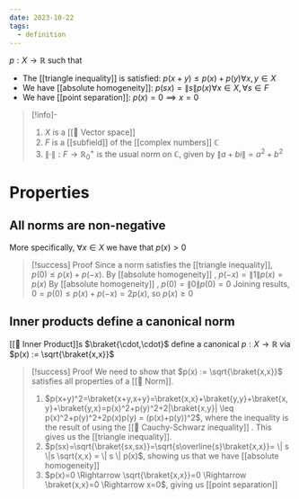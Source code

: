 ```yaml
---
date: 2023-10-22
tags:
  - definition
---
```

$p: X \rightarrow \mathbb{R}$ such that
- The [[triangle inequality]] is satisfied: $p(x+y) \leq p(x) + p(y) \forall x,y \in X$ 
- We have [[absolute homogeneity]]: $p(sx) = \| s \| p(x) \forall x \in X, \forall s \in F$
- We have [[point separation]]: $p(x)=0 \implies x=0$ 

>[!info]-
> 1. $X$ is a [[📘 Vector space]]
> 2. $F$ is a [[subfield]] of the [[complex numbers]] $\mathbb{C}$ 
> 3. $\| \cdot \| : F \rightarrow \mathbb{R}^+_0$ is the usual norm on $\mathbb{C}$, given by $\| a + bi \| = a^2 + b^2$ 

# Properties

## All norms are non-negative

More specifically, $\forall x \in X$ we have that $p(x) > 0$ 

>[!success] Proof
> Since a norm satisfies the [[triangle inequality]], $p(0) \leq p(x) + p(-x)$.
> By [[absolute homogeneity]] , $p(-x) = \| 1 \| p(x) = p(x)$ 
> By [[absolute homogeneity]] , $p(0) = \| 0 \| p(0) = 0$ 
> Joining results, $0=p(0) \leq p(x) + p(-x) = 2p(x)$, so $p(x) \geq 0$


## Inner products define a canonical norm

[[📘 Inner Product]]s $\braket{\cdot,\cdot}$ define a canonical  $p: X \rightarrow \mathbb{R}$  via $p(x) := \sqrt{\braket{x,x}}$ 

>[!success] Proof
> We need to show that  $p(x) := \sqrt{\braket{x,x}}$ satisfies all properties of a [[📘 Norm]].
>
> 1. $p(x+y)^2=\braket{x+y,x+y}=\braket{x,x}+\braket{y,y}+\braket{x,y}+\braket{y,x}=p(x)^2+p(y)^2+2|\braket{x,y}| \leq p(x)^2+p(y)^2+2p(x)p(y) = (p(x)+p(y))^2$, where the inequality is the result of using the [[📗 Cauchy-Schwarz inequality]] . This gives us the [[triangle inequality]].
> 2. $p(sx)=\sqrt{\braket{sx,sx}}=\sqrt{s\overline{s}\braket{x,x}}= \| s \|s \sqrt{x,x} = \| s \| p(x)$, showing us that we have [[absolute homogeneity]]
> 3. $p(x)=0 \Rightarrow \sqrt{\braket{x,x}}=0 \Rightarrow \braket{x,x}=0 \Rightarrow x=0$, giving us [[point separation]] 